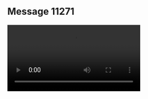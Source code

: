 ## Message 11271



![Video](https://data.iron-swords.co.il/2024/September/04/https://data.iron-swords.co.il/2024/September/04/11271/11271_media.mp4)
